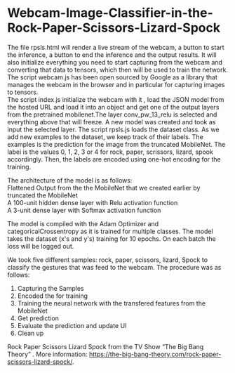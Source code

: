 # Webcam-Image-Classifier-in-the-Rock-Paper-Scissors-Lizard-Spock

 The file rpsls.html will render a live stream of the webcam, a button to start the inference, a button to end the inference and the output results.
 It will also initialize everything you need to start capturing from the webcam and converting that data to tensors, which then will be used to train the network.
 The script webcam.js has been open sourced by Google as a library that manages the webcam in the browser and in particular for capturing images to tensors.  
 The script index.js  initialize the webcam with it , load the JSON model from the hosted URL and load it into an object and get one of the output layers from the pretrained mobilenet.The layer conv_pw_13_relu is selected and everything above that will freeze. A new model was created and took as input the selected layer. 
 The script rpsls.js loads the dataset class. As we add new examples to the dataset, we keep track of their labels. The examples is the prediction for the image from the truncated MobileNet. The labei is the values 0, 1, 2, 3 or 4 for rock, paper, scrissors, lizard, spook accordingly. Then, the labels are encoded using one-hot encoding for the training.
 
The architecture of the model is as follows:  
Flattened Output from the the MobileNet that we created earlier by truncated the MobileNet  
A 100-unit hidden dense layer with Relu activation function  
A 3-unit dense layer with Softmax  activation function     

The model is compiled with the Adam Optimizer and categoricalCrossentropy as it is trained for multiple classes. 
The model takes the dataset (x's and y's) training for 10 epochs. On each batch the loss will be logged out.  

We took five different samples: rock, paper, scissors, lizard, Spock to classify the gestures that was feed to the webcam.
The procedure was as follows:
1. Capturing the Samples
2. Encoded the for training
3. Training the neural network with the transfered features from the MobileNet
4. Get prediction
5. Evaluate the prediction and update UI
6. Clean up
 
 Rock Paper Scissors Lizard Spock from the TV Show “The Big Bang Theory” . More information: https://the-big-bang-theory.com/rock-paper-scissors-lizard-spock/. 
